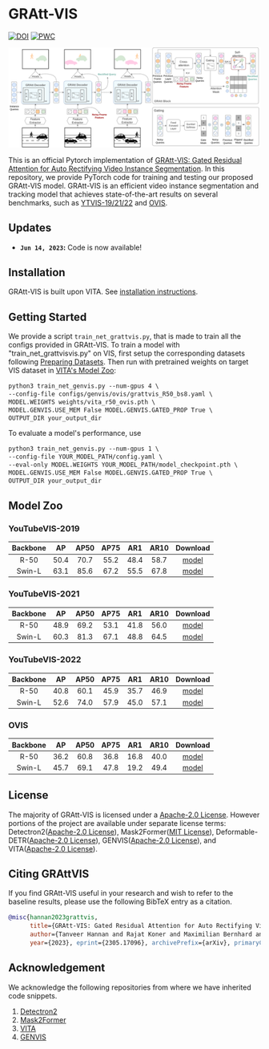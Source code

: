 # GRAtt-VIS
[![DOI](https://img.shields.io/badge/arXiv-2305.17096-b31b1b?style=flat)](https://arxiv.org/abs/2305.17096)
[![PWC](https://img.shields.io/badge/paperswithcode-ranking-blue?style=flat)](https://paperswithcode.com/paper/gratt-vis-gated-residual-attention-for-auto)

<p align="left"><img src="architecture.png" width="1000"/></p> 

This is an official Pytorch implementation of 
[GRAtt-VIS: Gated Residual Attention for Auto Rectifying Video Instance Segmentation](https://arxiv.org/abs/2305.17096). 
In this repository, we provide PyTorch code for training and testing our proposed GRAtt-VIS model. 
GRAtt-VIS is an efficient video instance segmentation and tracking model that achieves state-of-the-art results on 
several benchmarks, such as [YTVIS-19/21/22](https://youtube-vos.org/) and [OVIS](https://songbai.site/ovis/).

## Updates
* **`Jun 14, 2023`:** Code is now available!

## Installation
GRAtt-VIS is built upon VITA.
See [installation instructions](https://github.com/sukjunhwang/VITA/blob/main/INSTALL.md).

## Getting Started

We provide a script `train_net_grattvis.py`, that is made to train all the configs provided in GRAtt-VIS.
To train a model with "train_net_grattvisvis.py" on VIS, first
setup the corresponding datasets following
[Preparing Datasets](https://github.com/sukjunhwang/VITA/blob/main/datasets/README.md).
Then run with pretrained weights on target VIS dataset in [VITA's Model Zoo](https://github.com/sukjunhwang/VITA#model-zoo):
```
python3 train_net_genvis.py --num-gpus 4 \
--config-file configs/genvis/ovis/grattvis_R50_bs8.yaml \
MODEL.WEIGHTS weights/vita_r50_ovis.pth \
MODEL.GENVIS.USE_MEM False MODEL.GENVIS.GATED_PROP True \
OUTPUT_DIR your_output_dir
```

To evaluate a model's performance, use
```
python3 train_net_genvis.py --num-gpus 1 \
--config-file YOUR_MODEL_PATH/config.yaml \
--eval-only MODEL.WEIGHTS YOUR_MODEL_PATH/model_checkpoint.pth \
MODEL.GENVIS.USE_MEM False MODEL.GENVIS.GATED_PROP True \
OUTPUT_DIR your_output_dir
```

## <a name="ModelZoo"></a>Model Zoo
### YouTubeVIS-2019
| Backbone  |  AP  | AP50 | AP75 | AR1  | AR10 | Download |
|:---------:|:----:|:----:|:----:|:----:|:----:| :---: |
|   R-50    | 50.4 | 70.7 | 55.2 | 48.4 | 58.7 | [model](https://drive.google.com/file/d/1Uzi9SAIxvbLTvOGulxt0UsDscmJxsQnV/view?usp=drive_link) |
| Swin-L    | 63.1 | 85.6 | 67.2 | 55.5 | 67.8 | [model](https://drive.google.com/file/d/1Spvy7UOjOWuyNmxqe4ej3s1kGU-EAU6v/view?usp=drive_link) |

### YouTubeVIS-2021
| Backbone  |  AP  | AP50 | AP75 | AR1  | AR10 | Download |
|:---------:|:----:|:----:|:----:|:----:|:----:| :---: |
|   R-50    | 48.9 | 69.2 | 53.1 | 41.8 | 56.0 |[model](https://drive.google.com/file/d/1fKVbgwjWQFVS5hrO5bCo4gnz_TeG7jWT/view?usp=drive_link) |
| Swin-L    | 60.3 | 81.3 | 67.1 | 48.8 | 64.5 | [model](https://drive.google.com/file/d/1ov-vMx-OQtR5noCX5Vk6AqQo7vRD_rNB/view?usp=drive_link) |

### YouTubeVIS-2022
| Backbone  |  AP  | AP50 | AP75 | AR1  | AR10 | Download |
|:---------:|:----:|:----:|:----:|:----:|:----:| :---: |
|   R-50    | 40.8 | 60.1 | 45.9 | 35.7 | 46.9 | [model](https://drive.google.com/file/d/1zbsdqFaiZVU21qyTUlMZhEH7hh0k-GWl/view?usp=drive_link) |
| Swin-L    | 52.6 | 74.0 | 57.9 | 45.0 | 57.1 | [model](https://drive.google.com/file/d/1Lk0Au8_OqzfFCTBW5OGwW_v1czodAuOI/view?usp=drive_link) |

### OVIS
| Backbone  |  AP  | AP50 | AP75 | AR1  | AR10 | Download |
|:---------:|:----:|:----:|:----:|:----:|:----:| :---: |
|   R-50    | 36.2 | 60.8 | 36.8 | 16.8 | 40.0 | [model](https://drive.google.com/file/d/1YGHH4sHWC-qxb24p0i1ywr4kQu0bDALt/view?usp=drive_link) |
| Swin-L    | 45.7 | 69.1 | 47.8 | 19.2 | 49.4 | [model](https://drive.google.com/file/d/1w-0hDcWUOH9xCIl0PcDLiusoE0ZXYBKB/view?usp=drive_link) |

## License
The majority of GRAtt-VIS is licensed under a
[Apache-2.0 License](LICENSE).
However portions of the project are available under separate license terms: 
Detectron2([Apache-2.0 License](https://github.com/facebookresearch/detectron2/blob/main/LICENSE)), 
Mask2Former([MIT License](https://github.com/facebookresearch/Mask2Former/blob/main/LICENSE)), 
Deformable-DETR([Apache-2.0 License](https://github.com/fundamentalvision/Deformable-DETR/blob/main/LICENSE)), 
GENVIS([Apache-2.0 License](https://github.com/miranheo/GenVIS/tree/main#license)), and 
VITA([Apache-2.0 License](https://github.com/sukjunhwang/VITA/blob/main/LICENSE)).

## <a name="CitingGRAttVIS"></a>Citing GRAttVIS

If you find GRAtt-VIS useful in your research and wish to refer to the baseline results, please use the following BibTeX entry as a citation.
```BibTeX
@misc{hannan2023grattvis,
      title={GRAtt-VIS: Gated Residual Attention for Auto Rectifying Video Instance Segmentation}, 
      author={Tanveer Hannan and Rajat Koner and Maximilian Bernhard and Suprosanna Shit and Bjoern Menze and Volker Tresp and Matthias Schubert and Thomas Seidl},
      year={2023}, eprint={2305.17096}, archivePrefix={arXiv}, primaryClass={cs.CV}}
```

## Acknowledgement
We acknowledge the following repositories from where we have inherited code snippets.

1. [Detectron2](https://github.com/facebookresearch/detectron2)
2. [Mask2Former](https://github.com/facebookresearch/MaskFormer)
3. [VITA](https://github.com/sukjunhwang/VITA)
4. [GENVIS](https://github.com/miranheo/GenVIS)
